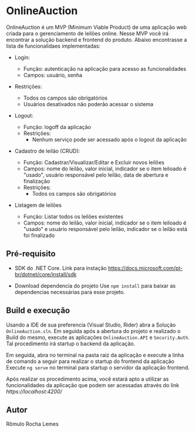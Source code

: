# OnlineAuction

OnlineAuction é um MVP (Minimum Viable Product) de uma aplicação web criada para o gerenciamento de leilões online. 
Nesse MVP você irá encontrar a solução backend e frontend do produto. 
Abaixo encontrasse a lista de funcionalidaes implementadas:

- Login:
  - Função: autenticação na aplicação para acesso as funcionalidades
  - Campos: usuário, senha
- Restrições:
  - Todos os campos são obrigatórios
  - Usuários desativados não poderão acessar o sistema

- Logout:
  - Função: logoff da aplicação
  - Restrições:
    - Nenhum serviço pode ser acessado após o logout da aplicação

- Cadastro de leilão (CRUD):
  - Função: Cadastrar/Visualizar/Editar e Excluir novos leilões
  - Campos: nome do leilão, valor inicial, indicador se o item leiloado é "usado", usuário responsável pelo leilão, data de abertura e finalização
  - Restrições:
    - Todos os campos são obrigatórios

- Listagem de leilões
  - Função: Listar todos os leilões existentes
  - Campos: nome do leilão, valor inicial, indicador se o item leiloado é "usado" e usuário responsável pelo leilão, indicador se o leilão está foi finalizado

## Pré-requisito

- SDK do .NET Core.
Link para instação https://docs.microsoft.com/pt-br/dotnet/core/install/sdk

- Download dependencia do projeto
Use `npm install` para baixar as dependencias necessárias para esse projeto.

## Build e execução

Usando a IDE de sua preferencia (Visual Studio, Rider) abra a Solução `OnlineAuction.sln`. Em seguida após a abertura do projeto e realizado o Build do mesmo, execute as aplicações `OnlineAuction.API` e `Security.Auth`.
Tal procedimento irá startup o backend da aplicação.

Em seguida, abra no terminal na pasta raiz da aplicação e execute a linha de comando a seguir para realizar o startup do frontend da aplicação
Execute `ng serve` no terminal para startup o servidor da aplicação frontend. 
 
Após realizar os procedimento acima, você estará apto a utilizar as funcionalidades da aplicação que podem ser acessadas através do link *https://localhost:4200/*


## Autor
Rômulo Rocha Lemes
